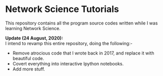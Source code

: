 # Network Science Tutorials
This repository contains all the program source codes written while I was learning Network Science.

__Update (24 August, 2020):__  
I intend to revamp this entire repository, doing the following:-
* Remove atrocious code that I wrote back in 2017, and replace it with beautiful code.
* Covert everything into interactive Ipython notebooks.
* Add more stuff.
